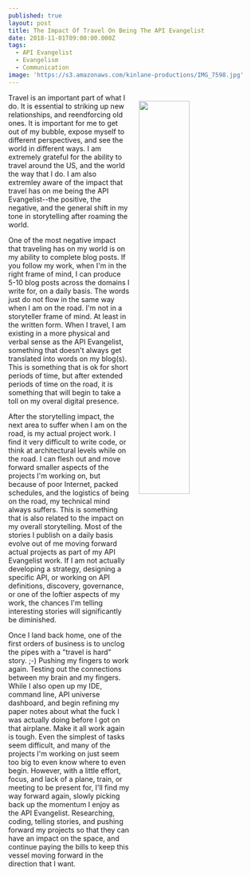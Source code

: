 ```yaml
---
published: true
layout: post
title: The Impact Of Travel On Being The API Evangelist
date: 2018-11-01T09:00:00.000Z
tags:
  - API Evangelist
  - Evangelism
  - Communication
image: 'https://s3.amazonaws.com/kinlane-productions/IMG_7598.jpg'
---
```

<p><img src="{{ page.image }}" width="45%" align="right" style="padding: 15px;" /></p>Travel is an important part of what I do. It is essential to striking up new relationships, and reendforcing old ones. It is important for me to get out of my bubble, expose myself to different perspectives, and see the world in different ways. I am extremely grateful for the ability to travel around the US, and the world the way that I do. I am also extremley aware of the impact that travel has on me being the API Evangelist--the positive, the negative, and the general shift in my tone in storytelling after roaming the world. 

One of the most negative impact that traveling has on my world is on my ability to complete blog posts. If you follow my work, when I'm in the right frame of mind, I can produce 5-10 blog posts across the domains I write for, on a daily basis. The words just do not flow in the same way when I am on the road. I'm not in a storyteller frame of mind. At least in the written form. When I travel, I am existing in a more physical and verbal sense as the API Evangelist, something that doesn't always get translated into words on my blog(s). This is something that is ok for short periods of time, but after extended periods of time on the road, it is something that will begin to take a toll on my overal digital presence. 

After the storytelling impact, the next area to suffer when I am on the road, is my actual project work. I find it very difficult to write code, or think at architectural levels while on the road. I can flesh out and move forward smaller aspects of the projects I'm working on, but because of poor Internet, packed schedules, and the logistics of being on the road, my technical mind always suffers. This is something that is also related to the impact on my overall storytelling. Most of the stories I publish on a daily basis evolve out of me moving forward actual projects as part of my API Evangelist work. If I am not actually developing a strategy, designing a specific API, or working on API definitions, discovery, governance, or one of the loftier aspects of my work, the chances I'm telling interesting stories will significantly be diminished. 

Once I land back home, one of the first orders of business is to unclog the pipes with a "travel is hard" story. ;-) Pushing my fingers to work again. Testing out the connections between my brain and my fingers. While I also open up my IDE, command line, API universe dashboard, and begin refining my paper notes about what the fuck I was actually doing before I got on that airplane. Make it all work again is tough. Even the simplest of tasks seem difficult, and many of the projects I'm working on just seem too big to even know where to even begin. However, with a little effort, focus, and lack of a plane, train, or meeting to be present for, I'll find my way forward again, slowly picking back up the momentum I enjoy as the API Evangelist. Researching, coding, telling stories, and pushing forward my projects so that they can have an impact on the space, and continue paying the bills to keep this vessel moving forward in the direction that I want.